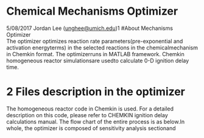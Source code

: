 # Chemical Mechanisms Optimizer
5/08/2017 Jordan Lee (unghee@umich.edu)1
#About Mechanisms Optimizer  
The  optimizer  optimizes  reaction  rate  parameters(pre-exponential  and  activation energyterms)  in  the  selected  reactions  in  the chemicalmechanism in Chemkin  format.  The optimizerruns  in  MATLAB  framework. Chemkin  homogeneous  reactor  simulationsare  usedto calculate 0-D ignition delay time.

# 2 Files description in the optimizer 
The homogeneous reactor code in Chemkin is used. For a detailed description on this code, please refer to CHEMKIN ignition delay calculations manual. The flow chart of the entire process is as below.In whole, the optimizer is composed of sensitivity analysis sectionand 

